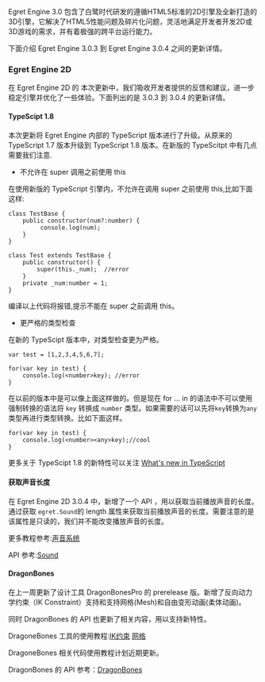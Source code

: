 Egret Engine 3.0 包含了白鹭时代研发的遵循HTML5标准的2D引擎及全新打造的3D引擎，它解决了HTML5性能问题及碎片化问题，灵活地满足开发者开发2D或3D游戏的需求，并有着极强的跨平台运行能力。

下面介绍 Egret Engine 3.0.3 到 Egret Engine 3.0.4 之间的更新详情。

### Egret Engine 2D 

在 Egret Engine 2D 的 本次更新中，我们吸收开发者提供的反馈和建议，进一步稳定引擎并优化了一些体验。下面列出的是 3.0.3 到 3.0.4 的更新详情。 


#### TypeScipt 1.8 

本次更新将 Egret Engine 内部的 TypeScript 版本进行了升级。从原来的 TypeScript 1.7 版本升级到 TypeScript 1.8 版本。在新版的 TypeScitpt 中有几点需要我们注意.

* 不允许在 super 调用之前使用 this

在使用新版的 TypeScript 引擎内，不允许在调用 super 之前使用 this,比如下面这样:

```
class TestBase {
	public constructor(num?:number) {
    	 console.log(num);
	}
}

class Test extends TestBase {
	public constructor() {   	
    	super(this._num);  //error  	
	}
	private _num:number = 1;
}
```

编译以上代码将报错,提示不能在 super 之前调用 this。

* 更严格的类型检查

在新的 TypeScipt 版本中，对类型检查更为严格。

```
var test = [1,2,3,4,5,6,7];

for(var key in test) {
    console.log(<number>key); //error
}
```

在以前的版本中是可以像上面这样做的。但是现在 for ... in 的语法中不可以使用强制转换的语法将 `key` 转换成 `number` 类型。如果需要的话可以先将`key`转换为`any`类型再进行类型转换。比如下面这样。

```
for(var key in test) {
    console.log(<number><any>key);//cool
}
```

更多关于 TypeScipt 1.8 的新特性可以关注 [What's new in TypeScript](https://github.com/Microsoft/TypeScript/wiki/What%27s-new-in-TypeScript)

#### 获取声音长度
 
在 Egret Engine 2D 3.0.4 中，新增了一个 API ，用以获取当前播放声音的长度。通过获取 `egret.Sound`的 length 属性来获取当前播放声音的长度。需要注意的是该属性是只读的，我们并不能改变播放声音的长度。

更多教程参考:[声音系统](http://edn.egret.com/cn/docs/page/156)

API 参考:[Sound](http://edn.egret.com/cn/apidoc/index/name/egret.Sound)

#### DragonBones

在上一周更新了设计工具 DragonBonesPro 的 prerelease 版。新增了反向动力学约束（IK Constraint）支持和支持网格(Mesh)和自由变形动画(柔体动画)。

同时 DragonBones 的 API 也更新了相关内容，用以支持新特性。

DragoneBones 工具的使用教程:[IK约束](http://edn.egret.com/cn/docs/page/873) [网格](http://edn.egret.com/cn/docs/page/874)

DragoneBones 相关代码使用教程计划近期更新。

DragonBones 的 API 参考：[DragonBones](http://localhost/cn/apidoc/index/name/dragonBones.Animation)
